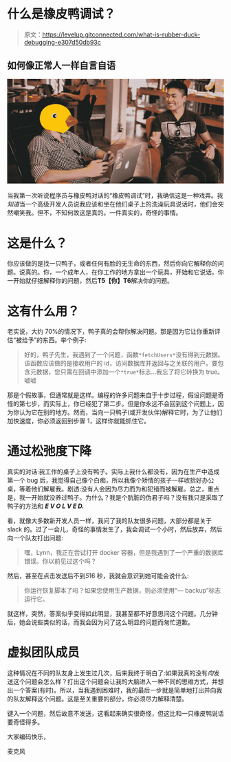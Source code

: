 # 什么是橡皮鸭调试？

> 原文：<https://levelup.gitconnected.com/what-is-rubber-duck-debugging-e307d50db93c>

## 如何像正常人一样自言自语

![](img/cb1a2b73c2c1f5c67d4a1efa43f840b1.png)

当我第一次听说程序员与橡皮鸭对话的“橡皮鸭调试”时，我确信这是一种戏弄。我*知道*当一个高级开发人员说我应该和坐在他们桌子上的洗澡玩具说话时，他们会突然嘲笑我。但不，不知何故这是真的。一件真实的，奇怪的事情。

# 这是什么？

你应该做的是找一只鸭子，或者任何有脸的无生命的东西，然后你向它解释你的问题。说真的。你，一个成年人，在你工作的地方拿出一个玩具，开始和它说话。你一开始就仔细解释你的问题，然后**T5【你】T6**解决你的问题。

# 这有什么用？

老实说，大约 70%的情况下，鸭子真的会帮你解决问题。那是因为它让你重新评估“被给予”的东西。举个例子:

> 好的，鸭子先生，我遇到了一个问题，函数`*fetchUsers*`没有得到元数据。该函数应该做的是接收用户的 id，访问数据库并返回与之关联的用户。要包含元数据，您只需在回调中添加一个`*true*`标志…我忘了将它转换为 true。嘘嘘

那是个假故事，但通常就是这样。编程的许多问题来自于十步过程，假设问题是奇怪的第七步，而实际上，你已经犯了第二步。但是你永远不会回到这个问题上，因为你认为它在别的地方。然而，当向一只鸭子(或开发伙伴)解释它时，为了让他们加快速度，你必须返回到步骤 1，这样你就能抓住它。

# 通过松弛度下降

真实的对话:我工作的桌子上没有鸭子。实际上我什么都没有，因为在生产中造成第一个 bug 后，我觉得自己像个白痴，所以我像个矫情的孩子一样收拾好办公桌，等着他们解雇我。剧透:没有人会因为尽力而为和犯错而被解雇。总之，重点是，我一开始就没养过鸭子。为什么？我是个肮脏的伪君子吗？没有我只是采取了鸭子的方法和 ***E V O L V E D.***

看，就像大多数新开发人员一样，我问了我的队友很多问题，大部分都是关于 slack 的。过了一会儿，奇怪的事情发生了，我会调试一个小时，然后放弃，然后向一个队友打出问题:

> 嘿，Lynn，我正在尝试打开 docker 容器，但是我遇到了一个严重的数据库错误。你以前见过这个吗？

然后，甚至在点击发送后不到*5*16 秒，我就会意识到她可能会说什么:

> 你运行恢复脚本了吗？如果您使用生产数据，则必须使用“— backup”标志运行它。

就这样，突然，答案似乎变得如此明显，我甚至都不好意思问这个问题。几分钟后，她会说些类似的话，而我会因为问了这么明显的问题而匆忙道歉。

# 虚拟团队成员

这种情况在不同的队友身上发生过几次，后来我终于明白了:如果我真的没有*向*发送这个问题会怎么样？打出这个问题会让我的大脑进入一种不同的思维方式，并想出一个答案(有时)。所以，当我遇到困难时，我的最后一步就是简单地打出并向我的队友解释这个问题。这是至关重要的部分，你必须尽力解释清楚。

键入一个问题，然后故意不发送，这看起来确实很奇怪，但这比和一只橡皮鸭说话要奇怪得多。

大家编码快乐，

麦克风